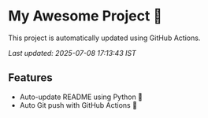 # My Awesome Project 🚀

This project is automatically updated using GitHub Actions.

_Last updated: 2025-07-08 17:13:43 IST_

## Features
- Auto-update README using Python 🐍
- Auto Git push with GitHub Actions 🤖
